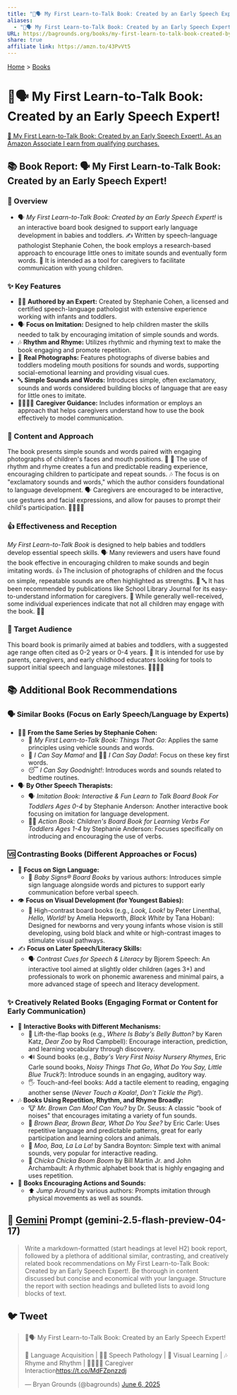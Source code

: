 ```yaml
---
title: "👶🗣️ My First Learn-to-Talk Book: Created by an Early Speech Expert!"
aliases:
  - "👶🗣️ My First Learn-to-Talk Book: Created by an Early Speech Expert!"
URL: https://bagrounds.org/books/my-first-learn-to-talk-book-created-by-an-early-speech-expert
share: true
affiliate link: https://amzn.to/43PvVt5
---
```

[Home](../index.md) > [Books](./index.md)  
# 👶🗣️ My First Learn-to-Talk Book: Created by an Early Speech Expert!  
[🛒 My First Learn-to-Talk Book: Created by an Early Speech Expert!. As an Amazon Associate I earn from qualifying purchases.](https://amzn.to/43PvVt5)  
  
## 📚 Book Report: 🗣️ My First Learn-to-Talk Book: Created by an Early Speech Expert!  
  
### 📖 Overview  
  
* 🗣️ *My First Learn-to-Talk Book: Created by an Early Speech Expert!* is an interactive board book designed to support early language development in babies and toddlers. ✍️ Written by speech-language pathologist Stephanie Cohen, the book employs a research-based approach to encourage little ones to imitate sounds and eventually form words. 👶 It is intended as a tool for caregivers to facilitate communication with young children.  
  
### ✨ Key Features  
  
* 👩‍⚕️ **Authored by an Expert:** Created by Stephanie Cohen, a licensed and certified speech-language pathologist with extensive experience working with infants and toddlers.  
* 🗣️ **Focus on Imitation:** Designed to help children master the skills needed to talk by encouraging imitation of simple sounds and words.  
* 🎶 **Rhythm and Rhyme:** Utilizes rhythmic and rhyming text to make the book engaging and promote repetition.  
* 📸 **Real Photographs:** Features photographs of diverse babies and toddlers modeling mouth positions for sounds and words, supporting social-emotional learning and providing visual cues.  
* 🔤 **Simple Sounds and Words:** Introduces simple, often exclamatory, sounds and words considered building blocks of language that are easy for little ones to imitate.  
* 👨‍👩‍👧‍👦 **Caregiver Guidance:** Includes information or employs an approach that helps caregivers understand how to use the book effectively to model communication.  
  
### 📝 Content and Approach  
  
The book presents simple sounds and words paired with engaging photographs of children's faces and mouth positions. 👶 📸 The use of rhythm and rhyme creates a fun and predictable reading experience, encouraging children to participate and repeat sounds. 🎶 The focus is on "exclamatory sounds and words," which the author considers foundational to language development. 🗣️ Caregivers are encouraged to be interactive, use gestures and facial expressions, and allow for pauses to prompt their child's participation. 👨‍👩‍👧‍👦  
  
### 👍 Effectiveness and Reception  
  
*My First Learn-to-Talk Book* is designed to help babies and toddlers develop essential speech skills. 🗣️ Many reviewers and users have found the book effective in encouraging children to make sounds and begin imitating words. 👍 The inclusion of photographs of children and the focus on simple, repeatable sounds are often highlighted as strengths. 📸 🔤 It has been recommended by publications like School Library Journal for its easy-to-understand information for caregivers. 📰 While generally well-received, some individual experiences indicate that not all children may engage with the book. 🤷‍♀️  
  
### 👶 Target Audience  
  
This board book is primarily aimed at babies and toddlers, with a suggested age range often cited as 0-2 years or 0-4 years. 🍼 It is intended for use by parents, caregivers, and early childhood educators looking for tools to support initial speech and language milestones. 👨‍👩‍👧‍👦  
  
## 📚 Additional Book Recommendations  
  
### 🗣️ Similar Books (Focus on Early Speech/Language by Experts)  
  
* 👩‍⚕️ **From the Same Series by Stephanie Cohen:**  
    * 🚗 *My First Learn-to-Talk Book: Things That Go*: Applies the same principles using vehicle sounds and words.  
    * 🤱 *I Can Say Mama!* and 🧑‍🍼 *I Can Say Dada!*: Focus on these key first words.  
    * 😴 *I Can Say Goodnight!*: Introduces words and sounds related to bedtime routines.  
* 🗣️ **By Other Speech Therapists:**  
    * 🗣️ *Imitation Book: Interactive & Fun Learn to Talk Board Book For Toddlers Ages 0-4* by Stephanie Anderson: Another interactive book focusing on imitation for language development.  
    * 🤸‍♀️ *Action Book: Children's Board Book for Learning Verbs For Toddlers Ages 1-4* by Stephanie Anderson: Focuses specifically on introducing and encouraging the use of verbs.  
  
### 🆚 Contrasting Books (Different Approaches or Focus)  
  
* 🫶 **Focus on Sign Language:**  
    * 🤝 *Baby Signs® Board Books* by various authors: Introduces simple sign language alongside words and pictures to support early communication before verbal speech.  
* 👁️ **Focus on Visual Development (for Youngest Babies):**  
    * 🌈 High-contrast board books (e.g., *Look, Look!* by Peter Linenthal, *Hello, World!* by Amelia Hepworth, *Black White* by Tana Hoban): Designed for newborns and very young infants whose vision is still developing, using bold black and white or high-contrast images to stimulate visual pathways.  
* ✍️ **Focus on Later Speech/Literacy Skills:**  
    * 🗣️ *Contrast Cues for Speech & Literacy* by Bjorem Speech: An interactive tool aimed at slightly older children (ages 3+) and professionals to work on phonemic awareness and minimal pairs, a more advanced stage of speech and literacy development.  
  
### ✨ Creatively Related Books (Engaging Format or Content for Early Communication)  
  
* 📖 **Interactive Books with Different Mechanisms:**  
    * 🫣 Lift-the-flap books (e.g., *Where Is Baby's Belly Button?* by Karen Katz, *Dear Zoo* by Rod Campbell): Encourage interaction, prediction, and learning vocabulary through discovery.  
    * 🔊 Sound books (e.g., *Baby's Very First Noisy Nursery Rhymes*, Eric Carle sound books, *Noisy Things That Go*, *What Do You Say, Little Blue Truck?*): Introduce sounds in an engaging, auditory way.  
    * 🖐️ Touch-and-feel books: Add a tactile element to reading, engaging another sense (*Never Touch a Koala!*, *Don't Tickle the Pig!*).  
* 🎶 **Books Using Repetition, Rhythm, and Rhyme Broadly:**  
    * 🐮 *Mr. Brown Can Moo! Can You?* by Dr. Seuss: A classic "book of noises" that encourages imitating a variety of fun sounds.  
    * 🐻 *Brown Bear, Brown Bear, What Do You See?* by Eric Carle: Uses repetitive language and predictable patterns, great for early participation and learning colors and animals.  
    * 🐄 *Moo, Baa, La La La!* by Sandra Boynton: Simple text with animal sounds, very popular for interactive reading.  
    * 🌴 *Chicka Chicka Boom Boom* by Bill Martin Jr. and John Archambault: A rhythmic alphabet book that is highly engaging and uses repetition.  
* 🤸 **Books Encouraging Actions and Sounds:**  
    * ⬆️ *Jump Around* by various authors: Prompts imitation through physical movements as well as sounds.  
  
## 💬 [Gemini](../software/gemini.md) Prompt (gemini-2.5-flash-preview-04-17)  
> Write a markdown-formatted (start headings at level H2) book report, followed by a plethora of additional similar, contrasting, and creatively related book recommendations on My First Learn-to-Talk Book: Created by an Early Speech Expert!. Be thorough in content discussed but concise and economical with your language. Structure the report with section headings and bulleted lists to avoid long blocks of text.  
  
## 🐦 Tweet  
<blockquote class="twitter-tweet" data-theme="dark"><p lang="en" dir="ltr">👶🗣️ My First Learn-to-Talk Book: Created by an Early Speech Expert!<br><br>👶 Language Acquisition | 👩‍⚕️ Speech Pathology | 📸 Visual Learning | 🎶 Rhyme and Rhythm | 👨‍👩‍👧‍👦 Caregiver Interaction<a href="https://t.co/MdFZpnzzdj">https://t.co/MdFZpnzzdj</a></p>&mdash; Bryan Grounds (@bagrounds) <a href="https://twitter.com/bagrounds/status/1930875361497391573?ref_src=twsrc%5Etfw">June 6, 2025</a></blockquote> <script async src="https://platform.twitter.com/widgets.js" charset="utf-8"></script>